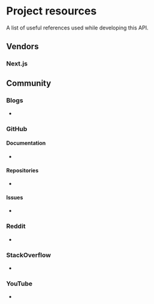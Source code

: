 # Project resources

A list of useful references used while developing this API.

## Vendors

### Next.js

## Community

### Blogs

* 

### GitHub

#### Documentation

* 

#### Repositories
* 

#### Issues
* 

### Reddit

* 

### StackOverflow

* 

### YouTube

* 

